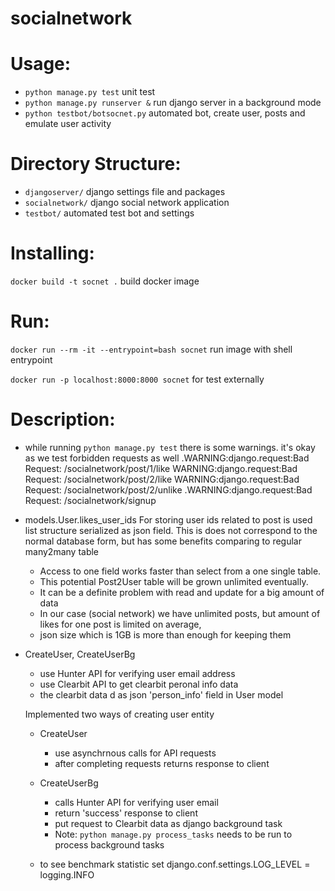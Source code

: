 # socialnetwork

# Usage:
* `python manage.py test` unit test
* `python manage.py runserver &` run django server in a background mode
* `python testbot/botsocnet.py` automated bot, create user, posts and emulate user activity


# Directory Structure:
* `djangoserver/` django settings file and packages
* `socialnetwork/` django social network application 
* `testbot/` automated test bot and settings

# Installing:
`docker build -t socnet .` build docker image

# Run:
`docker run --rm -it --entrypoint=bash socnet` run image with shell entrypoint

`docker run -p localhost:8000:8000 socnet` for test externally


# Description:
* while running `python manage.py test`
    there is some warnings. it's okay as we test forbidden requests as well
    .WARNING:django.request:Bad Request: /socialnetwork/post/1/like
    WARNING:django.request:Bad Request: /socialnetwork/post/2/like
    WARNING:django.request:Bad Request: /socialnetwork/post/2/unlike
    .WARNING:django.request:Bad Request: /socialnetwork/signup

* models.User.likes_user_ids
    For storing user ids related to post is used list structure serialized as json field.
    This is does not correspond to the normal database form, but has some benefits comparing to regular many2many table
    * Access to one field works faster than select from a one single table.
    * This potential Post2User table will be grown unlimited eventually.
    * It can be a definite problem with read and update for a big amount of data
    * In our case (social network) we have unlimited posts, but amount of likes for one post is limited on average,
    * json size which is 1GB is more than enough for keeping them
    
* CreateUser, CreateUserBg
    * use Hunter API for verifying user email address
    * use Clearbit API to get clearbit peronal info data
    * the clearbit data d as json 'person_info' field in User model 

   Implemented two ways of creating user entity
    * CreateUser
        * use asynchrnous calls for API requests
        * after completing requests returns response to client
    * CreateUserBg
        * calls Hunter API for verifying user email
        * return 'success' response to client 
        * put request to Clearbit data as django background task
        * Note: `python manage.py process_tasks` needs to be run to process background tasks
        
    * to see benchmark statistic set django.conf.settings.LOG_LEVEL = logging.INFO
    

